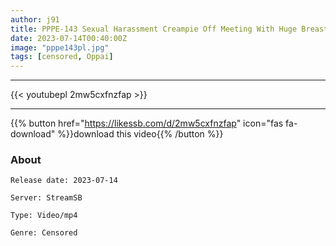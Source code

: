 ```yaml
---
author: j91
title: PPPE-143 Sexual Harassment Creampie Off Meeting With Huge Breasts Cosplayers At The End Of The Event
date: 2023-07-14T00:40:00Z
image: "pppe143pl.jpg"
tags: [censored, Oppai]
---
```

___

{{< youtubepl 2mw5cxfnzfap >}}
___

{{% button href="https://likessb.com/d/2mw5cxfnzfap" icon="fas fa-download" %}}download this video{{% /button %}}
### About

`Release date: 2023-07-14`

`Server: StreamSB`

`Type: Video/mp4`

`Genre:	Censored`